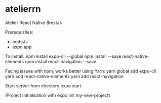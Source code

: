 # atelierrn


Atelier React Native BrestJs

Prerequisites:
- nodeJs
- expo app

To install:
npm install expo-cli --global
npm install --save react-native-elements
npm install react-navigation --save

Facing issues with npm, works better using Yarn:
yarn global add expo-cli
yarn add react-native-elements
yarn add react-navigation

Start server from directory
expo start

(Project initialisation with expo init my-new-project)